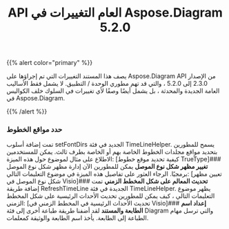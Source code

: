 ﻿---
title: API العام التغييرات في Aspose.Diagram 5.2.0
type: docs
weight: 50
url: /ar/java/public-api-changes-in-aspose-diagram-5-2-0/
---
{{% alert color="primary" %}} 

يصف هذا المستند التغييرات التي تم إجراؤها على Aspose.Diagram API من الإصدار 2.3.0 إلى 5.2.0 ، والتي قد تهم مطوري الوحدة / التطبيق. لا يشمل فقط الأساليب العامة الجديدة والمحدثة ، بل يشمل أيضًا وصفًا لأي تغييرات في السلوك خلف الكواليس في Aspose.Diagram.

{{% /alert %}} 
### **حدد مواقع الخطوط**
تمت إضافة أسلوب setFontDirs الجديد في فئة TimeLineHelper. يسمح للمطورين بتحديد مواقع مجلدات الخطوط الخاصة بهم أو الخاصة بطرف ثالث. يمكن للمستخدمين الاطلاع على مثال لموضوع حول هذه الميزة: [كيفية تحديد موقع خطوط TrueType]### **تغيير مظهر شكل نوع الموصل**
يمكن للمطورين الآن إدارة مظهر شكل نوع الموصل برمجيًا. الرجاء العثور على تفاصيل هذه الميزة في موضوع التعليمات التالي: [تعيين مظهر شكل نوع الموصل في Visio]### **تحديث المعالم على شكل المخطط الزمني**
تمت إضافة طريقة RefreshTimeLine الجديدة في فئة TimeLineHelper. يظهر موضوع التعليمات التالي ، كيف يمكن للمطورين تحديث الأحداث الرئيسية على شكل المخطط الزمني: [تحديث الأحداث الرئيسية في المخطط الزمني في Visio]### **إعداد اسم الطابعة والمستند**
لقد أضفنا طريقة طباعة أخرى إلى فئة Diagram والتي ترسل مهام الطباعة إلى الطابعة. يأخذ اسم الطابعة والوثيقة كمعلمات.
